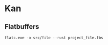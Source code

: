 # Kan

## Flatbuffers

```
flatc.exe -o src/file --rust project_file.fbs
```

<!-- ## Specification

```hs
newtype Ran k d a = Ran (forall i. (a -> k i) -> d i)
```

### 圏の圏

圏の集まりを全体として持つ。

### 圏

特別に`Set`圏が存在する

Set 圏では、集合の要素についても、保存される

### 関係を持たせる方法 -->
